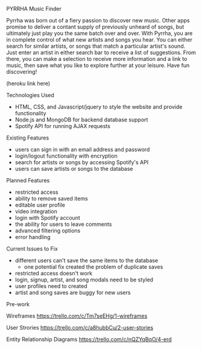 PYRRHA
Music Finder


Pyrrha was born out of a fiery passion to discover new music. Other apps promise to deliver a contant supply of previously unheard of songs, but ultimately just play you the same batch over and over. With Pyrrha, you are in complete control of what new artists and songs you hear.
You can either search for similar artists, or songs that match a particular artist's sound. Just enter an artist in either search bar to receive a list of suggestions. From there, you can make a selection to receive more information and a link to music, then save what you like to explore further at your leisure. Have fun discovering!

(heroku link here)


Technologies Used

* HTML, CSS, and Javascript/jquery to style the website and provide functionality
* Node.js and MongoDB for backend database support
* Spotify API for running AJAX requests 


Existing Features

* users can sign in with an email address and password
* login/logout functionality with encryption
* search for artists or songs by accessing Spotify's API
* users can save artists or songs to the database


Planned Features

* restricted access
* ability to remove saved items
* editable user profile
* video integration
* login with Spotify account
* the ability for users to leave comments
* advanced filtering options
* error handling


Current Issues to Fix

* different users can't save the same items to the database
    - one potential fix created the problem of duplicate saves
* restricted access doesn't work
* login, signup, artist, and song modals need to be styled
* user profiles need to created
* artist and song saves are buggy for new users


Pre-work

Wireframes
https://trello.com/c/Tm7seEHg/1-wireframes

User Strories
https://trello.com/c/a8hubbCu/2-user-stories

Entity Relationship Diagrams
https://trello.com/c/nQZYqBqO/4-erd

